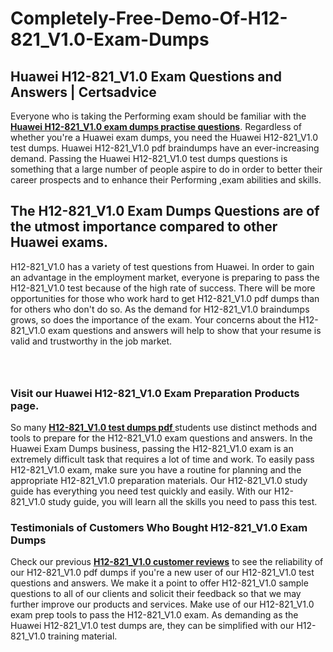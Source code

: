 # Completely-Free-Demo-Of-H12-821_V1.0-Exam-Dumps
<h2><strong>Huawei H12-821_V1.0 Exam Questions and Answers | Certsadvice</strong></h2> <p>Everyone who is taking the Performing exam should be familiar with the <a href="http://www.certsadvice.com/huawei/h12-821_v1.0-practice-questions"><strong>Huawei H12-821_V1.0 exam dumps practise questions</strong></a>. Regardless of whether you&#39;re a Huawei exam dumps, you need the Huawei H12-821_V1.0 test dumps. Huawei H12-821_V1.0 pdf braindumps have an ever-increasing demand. Passing the Huawei H12-821_V1.0 test dumps questions is something that a large number of people aspire to do in order to better their career prospects and to enhance their Performing ,exam abilities and skills.</p> <h2><strong>The H12-821_V1.0 Exam Dumps Questions are of the utmost importance compared to other Huawei exams.</strong></h2> <p>H12-821_V1.0 has a variety of test questions from Huawei. In order to gain an advantage in the employment market, everyone is preparing to pass the H12-821_V1.0 test because of the high rate of success. There will be more opportunities for those who work hard to get H12-821_V1.0 pdf dumps than for others who don&#39;t do so. As the demand for H12-821_V1.0 braindumps grows, so does the importance of the exam. Your concerns about the H12-821_V1.0 exam questions and answers will help to show that your resume is valid and trustworthy in the job market.</p> <p><a href="http://www.certsadvice.com/huawei/h12-821_v1.0-practice-questions" style="display: block; padding: 1em 0; text-align: center; "><img alt="" src="https://1.bp.blogspot.com/-RUOr8Wn-CRk/YUYAxC8kcHI/AAAAAAAAAnw/F7BbdI3tw8QDj5z8iX0vQAioQzKiUxduwCLcBGAsYHQ/s0/unnamed.jpg" /></a></p> <h3><strong>Visit our Huawei H12-821_V1.0 Exam Preparation Products page.</strong></h3> <p>So many <a href="http://www.certsadvice.com/huawei/h12-821_v1.0-practice-questions"><strong>H12-821_V1.0 test dumps pdf </strong></a>students use distinct methods and tools to prepare for the H12-821_V1.0 exam questions and answers. In the Huawei Exam Dumps business, passing the H12-821_V1.0 exam is an extremely difficult task that requires a lot of time and work. To easily pass H12-821_V1.0 exam, make sure you have a routine for planning and the appropriate H12-821_V1.0 preparation materials. Our H12-821_V1.0 study guide has everything you need test quickly and easily. With our H12-821_V1.0 study guide, you will learn all the skills you need to pass this test.</p> <h3><strong>Testimonials of Customers Who Bought H12-821_V1.0 Exam Dumps</strong></h3> <p>Check our previous <a href="http://www.certsadvice.com/huawei/h12-821_v1.0-practice-questions"><strong>H12-821_V1.0 customer reviews</strong></a> to see the reliability of our H12-821_V1.0 pdf dumps if you&#39;re a new user of our H12-821_V1.0 test questions and answers. We make it a point to offer H12-821_V1.0 sample questions to all of our clients and solicit their feedback so that we may further improve our products and services. Make use of our H12-821_V1.0 exam prep tools to pass the H12-821_V1.0 exam. As demanding as the Huawei H12-821_V1.0 test dumps are, they can be simplified with our H12-821_V1.0 training material.</p>
